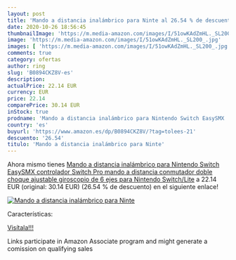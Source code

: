```yaml
---
layout: post
title: 'Mando a distancia inalámbrico para Ninte al 26.54 % de descuento'
date: 2020-10-26 18:56:45
thumbnailImage: 'https://m.media-amazon.com/images/I/51owKAdZmHL._SL200_.jpg'
image: 'https://m.media-amazon.com/images/I/51owKAdZmHL._SL200_.jpg'
images: [ 'https://m.media-amazon.com/images/I/51owKAdZmHL._SL200_.jpg' ]
comments: true
category: ofertas
author: ring
slug: 'B0894CKZ8V-es'
description:
actualPrice: 22.14 EUR
currency: EUR
price: 22.14
comparePrice: 30.14 EUR
inStock: true
prodname: 'Mando a distancia inalámbrico para Nintendo Switch EasySMX  controlador Switch Pro  mando a distancia conmutador  doble choque ajustable  giroscopio de 6 ejes para Nintendo Switch/Lite'
country: 'es'
buyurl: 'https://www.amazon.es/dp/B0894CKZ8V/?tag=tolees-21'
descuento: '26.54'
titulo: 'Mando a distancia inalámbrico para Ninte'
---
```


Ahora mismo tienes [Mando a distancia inalámbrico para Nintendo Switch EasySMX  controlador Switch Pro  mando a distancia conmutador  doble choque ajustable  giroscopio de 6 ejes para Nintendo Switch/Lite](https://www.amazon.es/dp/B0894CKZ8V/?tag=tolees-21) a 22.14 EUR (original: 30.14 EUR) (26.54 %  de descuento) en el siguiente enlace!

[![Mando a distancia inalámbrico para Ninte](https://m.media-amazon.com/images/I/51owKAdZmHL._SL200_.jpg)](https://www.amazon.es/dp/B0894CKZ8V/?tag=tolees-21)

Características:


[Visítala!!!](https://www.amazon.es/dp/B0894CKZ8V/?tag=tolees-21)

Links participate in Amazon Associate program and might generate a comission on qualifying sales
